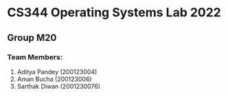 # CS344 Operating Systems Lab 2022

## Group M20

### Team Members:
1. Aditya Pandey (200123004)
2. Aman Bucha (200123006)
3. Sarthak Diwan (2001230076)
